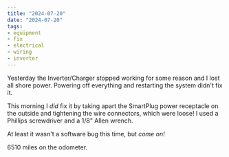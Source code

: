 ```yaml
---
title: "2024-07-20"
date: "2024-07-20"
tags:
- equipment
- fix
- electrical
- wiring
- inverter
---
```

Yesterday the Inverter/Charger stopped working for some reason and I lost all shore power. Powering off everything and restarting the system didn't fix it. 

This morning I *did* fix it by taking apart the SmartPlug power receptacle on the outside and tightening the wire connectors, which were loose! I used a Phillips screwdriver and a 1/8" Allen wrench.

At least it wasn't a software bug this time, but *come on!*

6510 miles on the odometer.